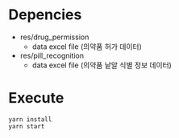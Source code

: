 # Depencies
* res/drug_permission
  - data excel file (의약품 허가 데이터)
* res/pill_recognition
  - data excel file (의약품 낱알 식별 정보 데이터)

# Execute
```
yarn install
yarn start
```